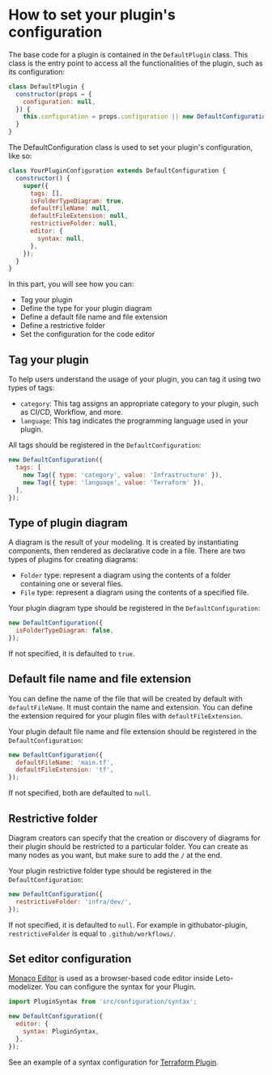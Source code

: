 # How to set your plugin's configuration

The base code for a plugin is contained in the `DefaultPlugin` class. This class is the entry point to access all the functionalities of the plugin, such as its configuration:

```js
class DefaultPlugin {
  constructor(props = {
    configuration: null,
  }) {
    this.configuration = props.configuration || new DefaultConfiguration();
  }
}
```

The DefaultConfiguration class is used to set your plugin's configuration, like so:

```js
class YourPluginConfiguration extends DefaultConfiguration {
  constructor() {
    super({
      tags: [],
      isFolderTypeDiagram: true,
      defaultFileName: null,
      defaultFileExtension: null,
      restrictiveFolder: null,
      editor: {
        syntax: null,
      },
    });
  }
}

```

In this part, you will see how you can:

- Tag your plugin
- Define the type for your plugin diagram
- Define a default file name and file extension
- Define a restrictive folder
- Set the configuration for the code editor

## Tag your plugin

To help users understand the usage of your plugin, you can tag it using two types of tags:

- `category`: This tag assigns an appropriate category to your plugin, such as CI/CD, Workflow, and more.
- `language`: This tag indicates the programming language used in your plugin.

All tags should be registered in the `DefaultConfiguration`:

```js
new DefaultConfiguration({
  tags: [
    new Tag({ type: 'category', value: 'Infrastructure' }),
    new Tag({ type: 'language', value: 'Terraform' }),
  ],
});
```

## Type of plugin diagram

A diagram is the result of your modeling. It is created by instantiating components, then rendered as declarative code in a file.
There are two types of plugins for creating diagrams:

- `Folder` type: represent a diagram using the contents of a folder containing one or several files.
- `File` type: represent a diagram using the contents of a specified file.

Your plugin diagram type should be registered in the `DefaultConfiguration`:

```js
new DefaultConfiguration({
  isFolderTypeDiagram: false,
});
```

If not specified, it is defaulted to `true`.

## Default file name and file extension

You can define the name of the file that will be created by default with `defaultFileName`. It must contain the name and extension.
You can define the extension required for your plugin files with `defaultFileExtension`. 

Your plugin default file name and file extension should be registered in the `DefaultConfiguration`:

```js
new DefaultConfiguration({
  defaultFileName: 'main.tf',
  defaultFileExtension: 'tf',
});
```

If not specified, both are defaulted to `null`.

## Restrictive folder

Diagram creators can specify that the creation or discovery of diagrams for their plugin should be restricted to a particular folder. You can create as many nodes as you want, but make sure to add the `/` at the end.

Your plugin restrictive folder type should be registered in the `DefaultConfiguration`:

```js
new DefaultConfiguration({
  restrictiveFolder: 'infra/dev/',
});
```

If not specified, it is defaulted to `null`. For example in githubator-plugin, `restrictiveFolder` is equal to `.github/workflows/`.

## Set editor configuration

[Monaco Editor](https://microsoft.github.io/monaco-editor/) is used as a browser-based code editor inside Leto-modelizer. You can configure the syntax for your Plugin.

```js
import PluginSyntax from 'src/configuration/syntax';

new DefaultConfiguration({
  editor: {
    syntax: PluginSyntax,
  },
});
```

See an example of a syntax configuration for [Terraform Plugin](https://github.com/ditrit/terrator-plugin/blob/main/src/configuration/syntax.js).
